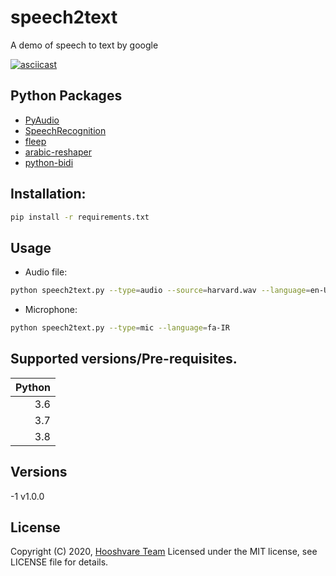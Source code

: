 # speech2text
A demo of speech to text by google

[![asciicast](https://asciinema.org/a/327399.svg)](https://asciinema.org/a/327399)

## Python Packages
- [PyAudio](http://people.csail.mit.edu/hubert/pyaudio/)
- [SpeechRecognition](https://github.com/Uberi/speech_recognition#readme)
- [fleep](https://github.com/floyernick/fleep-py)
- [arabic-reshaper](https://github.com/mpcabd/python-arabic-reshaper)
- [python-bidi](https://github.com/MeirKriheli/python-bidi)

## Installation:
``` bash
pip install -r requirements.txt
```

## Usage
- Audio file:
``` bash
python speech2text.py --type=audio --source=harvard.wav --language=en-US
```

- Microphone:
``` bash
python speech2text.py --type=mic --language=fa-IR
```

## Supported versions/Pre-requisites.

| Python        |
| -------------:|
| 3.6           |
| 3.7           |
| 3.8           |

## Versions
-1 v1.0.0

## License

Copyright (C) 2020, [Hooshvare Team](https://hooshvare.com/)
Licensed under the MIT license, see LICENSE file for details.
